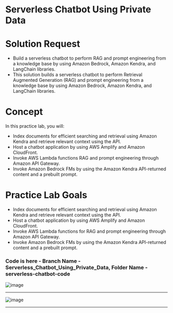 # Serverless Chatbot Using Private Data

# Solution Request
- Build a serverless chatbot to perform RAG and prompt engineering from a knowledge base by using Amazon Bedrock, Amazon Kendra, and LangChain libraries.
- This solution builds a serverless chatbot to perform Retrieval Augmented Generation (RAG) and prompt engineering from a knowledge base by using Amazon Bedrock, Amazon Kendra, and LangChain libraries.

# Concept
In this practice lab, you will:
- Index documents for efficient searching and retrieval using Amazon Kendra and retrieve relevant context using the API.
- Host a chatbot application by using AWS Amplify and Amazon CloudFront.
- Invoke AWS Lambda functions RAG and prompt engineering through Amazon API Gateway.
- Invoke Amazon Bedrock FMs by using the Amazon Kendra API-returned content and a prebuilt prompt.

# Practice Lab Goals
- Index documents for efficient searching and retrieval using Amazon Kendra and retrieve relevant context using the API.
- Host a chatbot application by using AWS Amplify and Amazon CloudFront.
- Invoke AWS Lambda functions for RAG and prompt engineering through Amazon API Gateway.
- Invoke Amazon Bedrock FMs by using the Amazon Kendra API-returned content and a prebuilt prompt.

### Code is here - Branch Name - Serverless_Chatbot_Using_Private_Data, Folder Name -  serverless-chatbot-code

![image](https://github.com/user-attachments/assets/8bcdb57f-b858-4e9e-85db-223c28e7a5fb)

---

![image](https://github.com/user-attachments/assets/474d63d8-5bcb-4353-8adb-3f334a287ebd)

--------------



